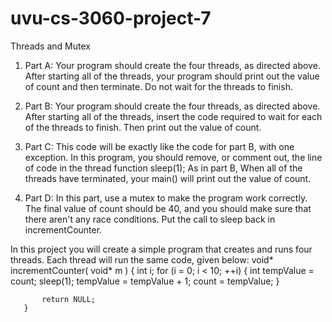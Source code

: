 uvu-cs-3060-project-7
=====================

Threads and Mutex


1. Part A: Your program should create the four threads, as directed above. After starting all of the threads, your program should print out the value of count and then terminate. Do not wait for the threads to finish.

2. Part B: Your program should create the four threads, as directed above. After starting all of the threads, insert the code required to wait for each of the threads to finish. Then print out the value of count.

3. Part C: This code will be exactly like the code for part B, with one exception. In this program, you should remove, or comment out, the line of code in the thread function
   sleep(1);
    As in part B, When all of the threads have terminated, your main() will print out the value of count.

4. Part D: In this part, use a mutex to make the program work correctly. The final value of count should be 40, and you should make sure that there aren't any race conditions. Put the call to sleep back in incrementCounter.


In this project you will create a simple program that creates and runs four threads. Each thread will run the same code, given below:
       void* incrementCounter( void* m )
       {
           int i;
           for (i = 0; i < 10; ++i)
           {
               int tempValue = count;
               sleep(1);
               tempValue = tempValue + 1;
               count = tempValue;
           }
      
           return NULL;
       }
